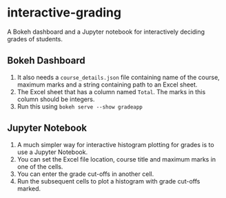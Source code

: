 # interactive-grading
A Bokeh dashboard and a Jupyter notebook for interactively deciding grades of students.

## Bokeh Dashboard
1. It also needs a `course_details.json` file containing name of the course, maximum marks and a string containing path to an Excel sheet.
2. The Excel sheet that has a column named `Total`. The marks in this column should be integers.
3. Run this using `bokeh serve --show gradeapp`

## Jupyter Notebook
1. A much simpler way for interactive histogram plotting for grades is to use a Jupyter Notebook.
2. You can set the Excel file location, course title and maximum marks in one of the cells.
3. You can enter the grade cut-offs in another cell.
4. Run the subsequent cells to plot a histogram with grade cut-offs marked.
